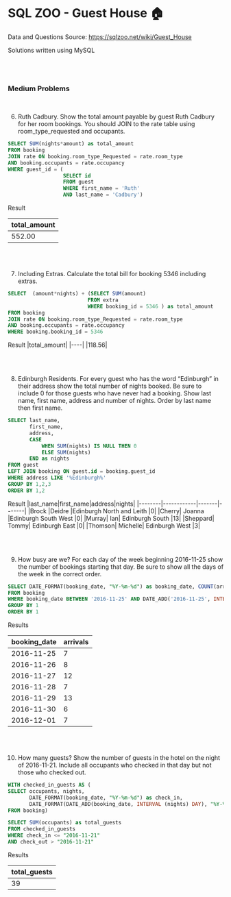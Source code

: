 # SQL ZOO - Guest House 🏠

Data and Questions Source: https://sqlzoo.net/wiki/Guest_House

Solutions written using MySQL

 <br>
 <br>
 
### Medium Problems

 <br>

6. Ruth Cadbury. Show the total amount payable by guest Ruth Cadbury for her room bookings. You should JOIN to the rate table using room_type_requested and occupants.

```sql
SELECT SUM(nights*amount) as total_amount
FROM booking
JOIN rate ON booking.room_type_Requested = rate.room_type 
AND booking.occupants = rate.occupancy
WHERE guest_id = (
                  SELECT id
                  FROM guest
                  WHERE first_name = 'Ruth' 
                  AND last_name = 'Cadbury')
```
Result

|total_amount|
|----|
|552.00|

 <br>
  <br>



7. Including Extras. Calculate the total bill for booking 5346 including extras.

 ``` sql
SELECT  (amount*nights) + (SELECT SUM(amount)
                           FROM extra
                           WHERE booking_id = 5346 ) as total_amount
FROM booking
JOIN rate ON booking.room_type_Requested = rate.room_type 
AND booking.occupants = rate.occupancy
WHERE booking.booking_id = 5346
```

Result
|total_amount|
|----|
|118.56|

 <br>
  <br>

8. Edinburgh Residents. For every guest who has the word “Edinburgh” in their address show the total number of nights booked. Be sure to include 0 for those guests who have never had a booking. Show last name, first name, address and number of nights. Order by last name then first name.

```sql
SELECT last_name, 
       first_name, 
       address, 
       CASE 
           WHEN SUM(nights) IS NULL THEN 0
           ELSE SUM(nights) 
       END as nights
FROM guest
LEFT JOIN booking ON guest.id = booking.guest_id
WHERE address LIKE '%Edinburgh%'
GROUP BY 1,2,3
ORDER BY 1,2
```


Result
|last_name|first_name|address|nights|
|--------|------------|-------|-------|
|Brock	|Deidre	|Edinburgh North and Leith	|0|
|Cherry|	Joanna	|Edinburgh South West	|0|
|Murray|	Ian|	Edinburgh South	|13|
|Sheppard|	Tommy|	Edinburgh East	|0|
|Thomson|	Michelle|	Edinburgh West	|3|


 <br>
  <br>

9. How busy are we? For each day of the week beginning 2016-11-25 show the number of bookings starting that day. Be sure to show all the days of the week in the correct order.

```sql
SELECT DATE_FORMAT(booking_date, "%Y-%m-%d") as booking_date, COUNT(arrival_time) as arrivals
FROM booking
WHERE booking_date BETWEEN '2016-11-25' AND DATE_ADD('2016-11-25', INTERVAL 6 DAY)
GROUP BY 1
ORDER BY 1
```


Results

|booking_date|arrivals|
|------------|--------|
|2016-11-25	|7|
|2016-11-26	|8|
|2016-11-27|	12|
|2016-11-28	|7|
|2016-11-29	|13|
|2016-11-30	|6|
|2016-12-01	|7|

 <br>
  <br>


10. How many guests? Show the number of guests in the hotel on the night of 2016-11-21. Include all occupants who checked in that day but not those who checked out.

```sql
WITH checked_in_guests AS (
SELECT occupants, nights,
       DATE_FORMAT(booking_date, "%Y-%m-%d") as check_in, 
       DATE_FORMAT(DATE_ADD(booking_date, INTERVAL (nights) DAY), "%Y-%m-%d") as check_out
FROM booking)

SELECT SUM(occupants) as total_guests
FROM checked_in_guests
WHERE check_in <= "2016-11-21"
AND check_out > "2016-11-21"
```


Results

|total_guests|
|------------|
|39|

 <br>
  <br>



